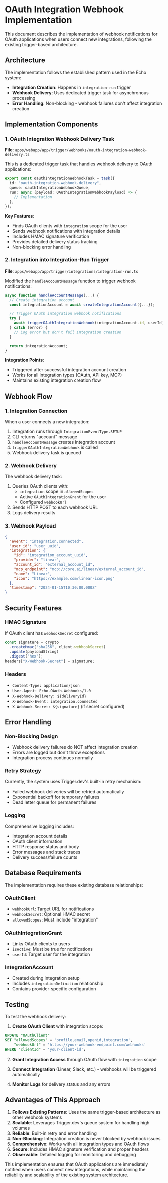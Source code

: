 # OAuth Integration Webhook Implementation

This document describes the implementation of webhook notifications for OAuth applications when users connect new integrations, following the existing trigger-based architecture.

## Architecture

The implementation follows the established pattern used in the Echo system:

- **Integration Creation**: Happens in `integration-run` trigger
- **Webhook Delivery**: Uses dedicated trigger task for asynchronous processing
- **Error Handling**: Non-blocking - webhook failures don't affect integration creation

## Implementation Components

### 1. OAuth Integration Webhook Delivery Task

**File**: `apps/webapp/app/trigger/webhooks/oauth-integration-webhook-delivery.ts`

This is a dedicated trigger task that handles webhook delivery to OAuth applications:

```typescript
export const oauthIntegrationWebhookTask = task({
  id: "oauth-integration-webhook-delivery",
  queue: oauthIntegrationWebhookQueue,
  run: async (payload: OAuthIntegrationWebhookPayload) => {
    // Implementation
  },
});
```

**Key Features**:

- Finds OAuth clients with `integration` scope for the user
- Sends webhook notifications with integration details
- Includes HMAC signature verification
- Provides detailed delivery status tracking
- Non-blocking error handling

### 2. Integration into Integration-Run Trigger

**File**: `apps/webapp/app/trigger/integrations/integration-run.ts`

Modified the `handleAccountMessage` function to trigger webhook notifications:

```typescript
async function handleAccountMessage(...) {
  // Create integration account
  const integrationAccount = await createIntegrationAccount({...});

  // Trigger OAuth integration webhook notifications
  try {
    await triggerOAuthIntegrationWebhook(integrationAccount.id, userId);
  } catch (error) {
    // Log error but don't fail integration creation
  }

  return integrationAccount;
}
```

**Integration Points**:

- Triggered after successful integration account creation
- Works for all integration types (OAuth, API key, MCP)
- Maintains existing integration creation flow

## Webhook Flow

### 1. Integration Connection

When a user connects a new integration:

1. Integration runs through `IntegrationEventType.SETUP`
2. CLI returns "account" message
3. `handleAccountMessage` creates integration account
4. `triggerOAuthIntegrationWebhook` is called
5. Webhook delivery task is queued

### 2. Webhook Delivery

The webhook delivery task:

1. Queries OAuth clients with:
   - `integration` scope in `allowedScopes`
   - Active `OAuthIntegrationGrant` for the user
   - Configured `webhookUrl`
2. Sends HTTP POST to each webhook URL
3. Logs delivery results

### 3. Webhook Payload

```json
{
  "event": "integration.connected",
  "user_id": "user_uuid",
  "integration": {
    "id": "integration_account_uuid",
    "provider": "linear",
    "account_id": "external_account_id",
    "mcp_endpoint": "mcp://core.ai/linear/external_account_id",
    "name": "Linear",
    "icon": "https://example.com/linear-icon.png"
  },
  "timestamp": "2024-01-15T10:30:00.000Z"
}
```

## Security Features

### HMAC Signature

If OAuth client has `webhookSecret` configured:

```typescript
const signature = crypto
  .createHmac("sha256", client.webhookSecret)
  .update(payloadString)
  .digest("hex");
headers["X-Webhook-Secret"] = signature;
```

### Headers

- `Content-Type: application/json`
- `User-Agent: Echo-OAuth-Webhooks/1.0`
- `X-Webhook-Delivery: ${deliveryId}`
- `X-Webhook-Event: integration.connected`
- `X-Webhook-Secret: ${signature}` (if secret configured)

## Error Handling

### Non-Blocking Design

- Webhook delivery failures do NOT affect integration creation
- Errors are logged but don't throw exceptions
- Integration process continues normally

### Retry Strategy

Currently, the system uses Trigger.dev's built-in retry mechanism:

- Failed webhook deliveries will be retried automatically
- Exponential backoff for temporary failures
- Dead letter queue for permanent failures

### Logging

Comprehensive logging includes:

- Integration account details
- OAuth client information
- HTTP response status and body
- Error messages and stack traces
- Delivery success/failure counts

## Database Requirements

The implementation requires these existing database relationships:

### OAuthClient

- `webhookUrl`: Target URL for notifications
- `webhookSecret`: Optional HMAC secret
- `allowedScopes`: Must include "integration"

### OAuthIntegrationGrant

- Links OAuth clients to users
- `isActive`: Must be true for notifications
- `userId`: Target user for the integration

### IntegrationAccount

- Created during integration setup
- Includes `integrationDefinition` relationship
- Contains provider-specific configuration

## Testing

To test the webhook delivery:

1. **Create OAuth Client** with integration scope:

```sql
UPDATE "OAuthClient"
SET "allowedScopes" = 'profile,email,openid,integration',
    "webhookUrl" = 'https://your-webhook-endpoint.com/webhooks'
WHERE "clientId" = 'your-client-id';
```

2. **Grant Integration Access** through OAuth flow with `integration` scope

3. **Connect Integration** (Linear, Slack, etc.) - webhooks will be triggered automatically

4. **Monitor Logs** for delivery status and any errors

## Advantages of This Approach

1. **Follows Existing Patterns**: Uses the same trigger-based architecture as other webhook systems
2. **Scalable**: Leverages Trigger.dev's queue system for handling high volumes
3. **Reliable**: Built-in retry and error handling
4. **Non-Blocking**: Integration creation is never blocked by webhook issues
5. **Comprehensive**: Works with all integration types and OAuth flows
6. **Secure**: Includes HMAC signature verification and proper headers
7. **Observable**: Detailed logging for monitoring and debugging

This implementation ensures that OAuth applications are immediately notified when users connect new integrations, while maintaining the reliability and scalability of the existing system architecture.
